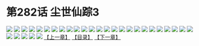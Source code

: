# 第282话 尘世仙踪3
![](https://s2.baozimh.com/scomic/sanyanxiaotianlu-samanhua/0/281-rlgy/1.jpg)
![](https://s2.baozimh.com/scomic/sanyanxiaotianlu-samanhua/0/281-rlgy/2.jpg)
![](https://s2.baozimh.com/scomic/sanyanxiaotianlu-samanhua/0/281-rlgy/3.jpg)
![](https://s2.baozimh.com/scomic/sanyanxiaotianlu-samanhua/0/281-rlgy/4.jpg)
![](https://s2.baozimh.com/scomic/sanyanxiaotianlu-samanhua/0/281-rlgy/5.jpg)
![](https://s2.baozimh.com/scomic/sanyanxiaotianlu-samanhua/0/281-rlgy/6.jpg)
![](https://s2.baozimh.com/scomic/sanyanxiaotianlu-samanhua/0/281-rlgy/7.jpg)
![](https://s2.baozimh.com/scomic/sanyanxiaotianlu-samanhua/0/281-rlgy/8.jpg)
![](https://s2.baozimh.com/scomic/sanyanxiaotianlu-samanhua/0/281-rlgy/9.jpg)
![](https://s2.baozimh.com/scomic/sanyanxiaotianlu-samanhua/0/281-rlgy/10.jpg)
![](https://s2.baozimh.com/scomic/sanyanxiaotianlu-samanhua/0/281-rlgy/11.jpg)
![](https://s2.baozimh.com/scomic/sanyanxiaotianlu-samanhua/0/281-rlgy/12.jpg)
![](https://s2.baozimh.com/scomic/sanyanxiaotianlu-samanhua/0/281-rlgy/13.jpg)
![](https://s2.baozimh.com/scomic/sanyanxiaotianlu-samanhua/0/281-rlgy/14.jpg)
![](https://s2.baozimh.com/scomic/sanyanxiaotianlu-samanhua/0/281-rlgy/15.jpg)
![](https://s2.baozimh.com/scomic/sanyanxiaotianlu-samanhua/0/281-rlgy/16.jpg)
![](https://s2.baozimh.com/scomic/sanyanxiaotianlu-samanhua/0/281-rlgy/17.jpg)
![](https://s2.baozimh.com/scomic/sanyanxiaotianlu-samanhua/0/281-rlgy/18.jpg)
![](https://s2.baozimh.com/scomic/sanyanxiaotianlu-samanhua/0/281-rlgy/19.jpg)
![](https://s2.baozimh.com/scomic/sanyanxiaotianlu-samanhua/0/281-rlgy/20.jpg)
![](https://s2.baozimh.com/scomic/sanyanxiaotianlu-samanhua/0/281-rlgy/21.jpg)
![](https://s2.baozimh.com/scomic/sanyanxiaotianlu-samanhua/0/281-rlgy/22.jpg)
![](https://s2.baozimh.com/scomic/sanyanxiaotianlu-samanhua/0/281-rlgy/23.jpg)
![](https://s2.baozimh.com/scomic/sanyanxiaotianlu-samanhua/0/281-rlgy/24.jpg)
![](https://s2.baozimh.com/scomic/sanyanxiaotianlu-samanhua/0/281-rlgy/25.jpg)
![](https://s2.baozimh.com/scomic/sanyanxiaotianlu-samanhua/0/281-rlgy/26.jpg)
![](https://s2.baozimh.com/scomic/sanyanxiaotianlu-samanhua/0/281-rlgy/27.jpg)
![](https://s2.baozimh.com/scomic/sanyanxiaotianlu-samanhua/0/281-rlgy/28.jpg)
![](https://s2.baozimh.com/scomic/sanyanxiaotianlu-samanhua/0/281-rlgy/29.jpg)
![](https://s2.baozimh.com/scomic/sanyanxiaotianlu-samanhua/0/281-rlgy/30.jpg)
[【上一章】](./281.md)
[【目录】](./README.md)
[【下一章】](./283.md)
